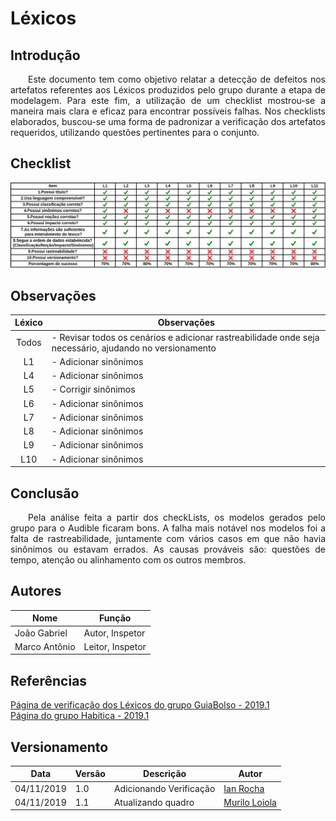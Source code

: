 # Léxicos

## Introdução

<p align="justify">&emsp;&emsp;Este documento tem como objetivo relatar a detecção de defeitos nos artefatos referentes aos Léxicos produzidos pelo grupo durante a etapa de modelagem. Para este fim, a utilização de um checklist mostrou-se a maneira mais clara e eficaz para encontrar possíveis falhas. Nos checklists elaborados, buscou-se uma forma de padronizar a verificação dos artefatos requeridos, utilizando questões pertinentes para o conjunto.</p>

## Checklist

[![](img/verificacao_lexicos.png)](img/verificacao_lexicos.png)

## Observações

| Léxico | Observações |
| :-------: | ----------- |
|  Todos  | - Revisar todos os cenários e adicionar rastreabilidade onde seja necessário, ajudando no versionamento |
|   L1    | - Adicionar sinônimos |
|   L4    | - Adicionar sinônimos |
|   L5    | - Corrigir sinônimos |
|   L6    | - Adicionar sinônimos |
|   L7    | - Adicionar sinônimos |
|   L8    | - Adicionar sinônimos |
|   L9    | - Adicionar sinônimos |
|   L10   | - Adicionar sinônimos |

## Conclusão

<p align="justify">&emsp;&emsp;Pela análise feita a partir dos checkLists, os modelos gerados pelo grupo para o Audible ficaram bons. A falha mais notável nos modelos foi a falta de rastreabilidade, juntamente com vários casos em que não havia sinônimos ou estavam errados. As causas prováveis são: questões de tempo, atenção ou alinhamento com os outros membros.</p>

## Autores
| Nome | Função |
| ---- | ------ |
| João Gabriel | Autor, Inspetor |
| Marco Antônio | Leitor, Inspetor |

## Referências

<a href="https://fga-disciplinas.github.io/2019.1-Guia-Bolso/analise/analise_lexicos/">Página de verificação dos Léxicos do grupo GuiaBolso - 2019.1</a></br>
<a href="https://requisitos-habitica.netlify.com/">Página do grupo Habitica - 2019.1</a>

## Versionamento

| Data | Versão | Descrição | Autor |
| ---- | ------ | --------- | ----- |
| 04/11/2019 | 1.0 | Adicionando Verificação | [Ian Rocha](https://github.com/IanPSRocha) |
| 04/11/2019 | 1.1 | Atualizando quadro | [Murilo Loiola](https://github.com/murilo-dan) |
